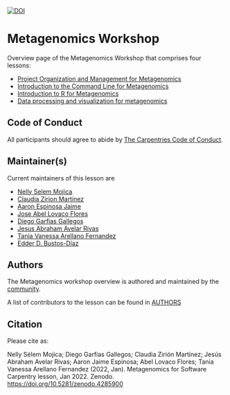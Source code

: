 [![DOI](https://zenodo.org/badge/DOI/10.5281/zenodo.4285900.svg)](https://doi.org/10.5281/zenodo.4285900)

# Metagenomics Workshop

Overview page of the Metagenomics Workshop that comprises four lessons:

- [Project Organization and Management for Metagenomics](https://carpentries-incubator.github.io/organization-metagenomics/)
- [Introduction to the Command Line for Metagenomics](https://carpentries-incubator.github.io/shell-metagenomics/)
- [Introduction to R for Metagenomics](https://carpentries-incubator.github.io/introduction-to-R-for-metagenomics/)
- [Data processing and visualization for metagenomics](https://carpentries-incubator.github.io/metagenomics/)

## Code of Conduct

All participants should agree to abide by [The Carpentries Code of Conduct](https://docs.carpentries.org/topic_folders/policies/index_coc.html).

## Maintainer(s)

Current maintainers of this lesson are

* [Nelly Selem Mojica](https://github.com/nselem)
* [Claudia Zirion Martinez](https://github.com/Czirion)
* [Aaron Espinosa Jaime](https://github.com/aaronejaime)
* [Jose Abel Lovaco Flores](https://github.com/fabel134)
* [Diego Garfias Gallegos](https://github.com/Bedxxe)
* [Jesus Abraham Avelar Rivas](https://github.com/AbrahamAvelar)
* [Tania Vanessa Arellano Fernandez](https://github.com/Vanessaarfer)
* [Edder D. Bustos-Díaz](https://github.com/EdderDaniel)

## Authors

The Metagenomics workshop overview is authored and maintained by the [community](https://github.com/carpentries-incubator/metagenomics-workshop/network/members).

A list of contributors to the lesson can be found in [AUTHORS](AUTHORS)

## Citation

Please cite as:

Nelly Sélem Mojica; Diego Garfias Gallegos; Claudia Zirión Martínez; Jesús Abraham Avelar Rivas; Aaron Jaime Espinosa; Abel Lovaco Flores; Tania Vanessa Arellano Fernandez (2022, Jan). Metagenomics for Software Carpentry lesson, Jan 2022. Zenodo. https://doi.org/10.5281/zenodo.4285900

